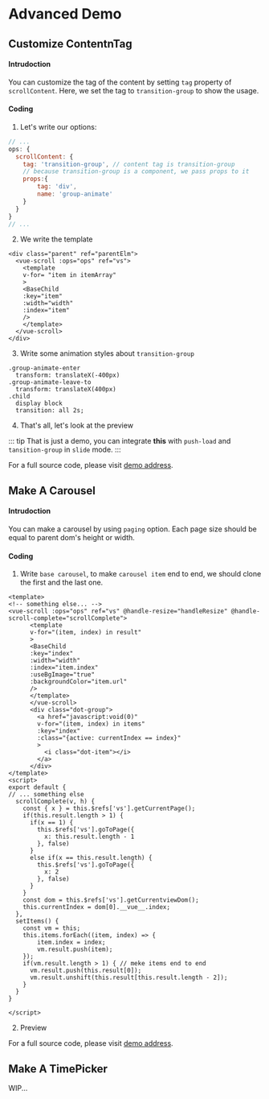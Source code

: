 # Advanced Demo

## Customize ContentnTag

#### Intrudoction

You can customize the tag of the content by setting  `tag` property of `scrollContent`. Here, we set the tag to `transition-group` to show the usage.

#### Coding

1. Let's write our options:

```javascript
// ...
ops: {
  scrollContent: {
    tag: 'transition-group', // content tag is transition-group
    // because transition-group is a component, we pass props to it
    props:{
        tag: 'div',
        name: 'group-animate'
    }
  }
}
// ...
```

2. We write the template

```vue
<div class="parent" ref="parentElm">
  <vue-scroll :ops="ops" ref="vs">
    <template
    v-for= "item in itemArray"
    >
    <BaseChild 
    :key="item"
    :width="width"
    :index="item"
    />
    </template>
  </vue-scroll>
</div>
```

3. Write some animation styles about `transition-group`
```stylus
.group-animate-enter 
  transform: translateX(-400px)
.group-animate-leave-to 
  transform: translateX(400px)
.child
  display block
  transition: all 2s;
```

4. That's all, let's look at the preview

<ClientOnly>
<Demo-Advance-CustimizeContentnTag />
</ClientOnly>

::: tip
  That is just a demo, you can integrate **this** with `push-load` and `tansition-group` in `slide` mode.
:::

For a full source code, please visit [demo address](https://github.com/wangyi7099/vuescrolljs/blob/master/docs/.vuepress/components/Demo/Advance/CustimizeContentnTag.vue).

## Make A Carousel

#### Intrudoction

You can make a carousel by using `paging` option. Each page size should be equal to parent dom's height or width.

#### Coding
1. Write `base carousel`, to make  `carousel item` end to end, we should clone the first and the last one.
```vue
<template>
<!-- something else... -->
<vue-scroll :ops="ops" ref="vs" @handle-resize="handleResize" @handle-scroll-complete="scrollComplete">
      <template
      v-for="(item, index) in result"
      >
      <BaseChild
      :key="index"
      :width="width"
      :index="item.index"
      :useBgImage="true"
      :backgroundColor="item.url"
      />
      </template>
      </vue-scroll>
      <div class="dot-group">
        <a href="javascript:void(0)"
        v-for="(item, index) in items"
        :key="index"
        :class="{active: currentIndex == index}"
        >
          <i class="dot-item"></i>
        </a>
      </div> 
</template>
<script>
export default {
// ... something else
  scrollComplete(v, h) {
    const { x } = this.$refs['vs'].getCurrentPage();
    if(this.result.length > 1) {
      if(x == 1) {
        this.$refs['vs'].goToPage({
          x: this.result.length - 1
        }, false)
      }
      else if(x == this.result.length) {
        this.$refs['vs'].goToPage({
          x: 2
        }, false)
      }
    }
    const dom = this.$refs['vs'].getCurrentviewDom();
    this.currentIndex = dom[0].__vue__.index;
  },
  setItems() {
    const vm = this;
    this.items.forEach((item, index) => {
        item.index = index;
        vm.result.push(item);
    });
    if(vm.result.length > 1) { // meke items end to end
      vm.result.push(this.result[0]);
      vm.result.unshift(this.result[this.result.length - 2]);
    }
  }
}

</script>
```
2. Preview

<ClientOnly>
<Demo-Advance-MakeACarousel />
</ClientOnly>

For a full source code, please visit [demo address](https://github.com/wangyi7099/vuescrolljs/blob/master/docs/.vuepress/components/Demo/Advance/MakeACarousel.vue).

## Make A TimePicker

WIP...